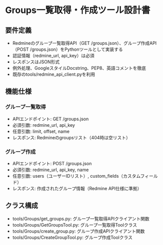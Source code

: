 # Groups一覧取得・作成ツール設計書

## 要件定義

- Redmineのグループ一覧取得API（GET /groups.json）、グループ作成API（POST /groups.json）をPythonツールとして実装する
- 認証情報（redmine_url, api_key）は必須
- レスポンスはJSON形式
- 例外処理、GoogleスタイルDocstring、PEP8、英語コメントを徹底
- 既存のtools/redmine_api_client.pyを利用

## 機能仕様

### グループ一覧取得
- APIエンドポイント: GET /groups.json
- 必須引数: redmine_url, api_key
- 任意引数: limit, offset, name
- レスポンス: Redmineのgroupsリスト（404時は空リスト）

### グループ作成
- APIエンドポイント: POST /groups.json
- 必須引数: redmine_url, api_key, name
- 任意引数: users（ユーザーIDリスト）, custom_fields（カスタムフィールド）
- レスポンス: 作成されたグループ情報（Redmine API仕様に準拠）

## クラス構成

- tools/Groups/get_groups.py: グループ一覧取得APIクライアント関数
- tools/Groups/GetGroupsTool.py: グループ一覧取得Toolクラス
- tools/Groups/create_group.py: グループ作成APIクライアント関数
- tools/Groups/CreateGroupTool.py: グループ作成Toolクラス
